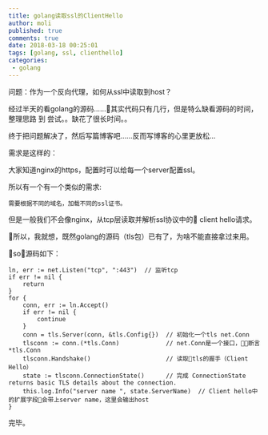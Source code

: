 ```yaml
---
title: golang读取ssl的ClientHello
author: moli
published: true
comments: true
date: 2018-03-18 00:25:01
tags: [golang, ssl, clienthello]
categories:
 - golang
---
```


问题：作为一个反向代理，如何从ssl中读取到host？

经过半天的看golang的源码……其实代码只有几行，但是特么缺看源码的时间，整理思路 到 尝试。。缺花了很长时间。。

终于把问题解决了，然后写篇博客吧……反而写博客的心里更放松…

需求是这样的：

大家知道nginx的https，配置时可以给每一个server配置ssl。

所以有一个有一个类似的需求:

```
需要根据不同的域名，加载不同的ssl证书。
```

但是一般我们不会像nginx，从tcp层读取并解析ssl协议中的 client hello请求。

所以，我就想，既然golang的源码（tls包）已有了，为啥不能直接拿过来用。

so，源码如下：

```golang
ln, err := net.Listen("tcp", ":443")  // 监听tcp
if err != nil {
    return
}
for {
    conn, err := ln.Accept()
    if err != nil {
        continue
    }
    conn = tls.Server(conn, &tls.Config{})  // 初始化一个tls net.Conn
    tlsconn := conn.(*tls.Conn)             // net.Conn是一个接口，断言 *tls.Conn
    tlsconn.Handshake()                     // 读取tls的握手（Client Hello）
    state := tlsconn.ConnectionState()      // 完成 ConnectionState returns basic TLS details about the connection.
    this.log.Info("server name ", state.ServerName)  // Client hello中的扩展字段会带上server name，这里会输出host
}
```

完毕。